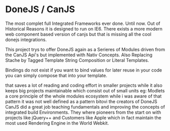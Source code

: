 # DoneJS / CanJS
The most complet full Integrated Frameworks ever done. Until now. Out of Historical Reasons it is designed to run on IE6.
There exists a more modern web component based version of canjs but that is missing all the cool donejs integrations.

This project trys to offer DoneJS again as a Serieres of Modules driven from the CanJS Api's but implemented with Nativ Concepts.
Also Replacing Stache by Tagged Template String Composition or Literal Templates.

Bindings do not exist if you want to bind values for later reuse in your code you can simply compose that into your template.

that saves a lot of reading and coding effort in smaller projects while it also keeps big projects maintainable which consist out of 
small units eg: Modlets a core principle of the whole modules ecosystem while i was aware of that pattern it was not well defined as
a pattern bitovi the creators of DoneJS CanJS did a great job teaching fundamentals and improving the concepts of integrated build
Environments. They where pioneers from the start on with projects like jQuery++ and Customers like Apple which in fact maintain the 
most used Rendering Engine in the World Webkit.

